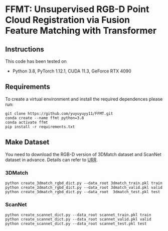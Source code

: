 # FFMT: Unsupervised RGB-D Point Cloud Registration via Fusion Feature Matching with Transformer

## Instructions
This code has been tested on 
- Python 3.8, PyTorch 1.12.1, CUDA 11.3, GeForce RTX 4090

## Requirements
To create a virtual environment and install the required dependences please run:
```shell
git clone https://github.com/yuyuyuyy11/FFMT.git
conda create --name ffmt python=3.8
conda activate ffmt
pip install -r requirements.txt
```
## Make Dataset
You need to download the RGB-D version of 3DMatch dataset and ScanNet dataset in advance.
Details can refer to [URR](https://github.com/mbanani/unsupervisedRR/blob/main/docs/datasets.md).

### 3DMatch
```shell
python create_3dmatch_rgbd_dict.py --data_root 3dmatch_train.pkl train
python create_3dmatch_rgbd_dict.py --data_root 3dmatch_valid.pkl valid
python create_3dmatch_rgbd_dict.py --data_root  3dmatch_test.pkl test
```


### ScanNet
```shell
python create_scannet_dict.py --data_root scannet_train.pkl train
python create_scannet_dict.py --data_root scannet_valid.pkl valid
python create_scannet_dict.py --data_root scannet_test.pkl test 
```